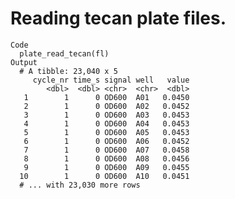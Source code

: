 # Reading tecan plate files.

    Code
      plate_read_tecan(fl)
    Output
      # A tibble: 23,040 x 5
         cycle_nr time_s signal well   value
            <dbl>  <dbl> <chr>  <chr>  <dbl>
       1        1      0 OD600  A01   0.0450
       2        1      0 OD600  A02   0.0452
       3        1      0 OD600  A03   0.0453
       4        1      0 OD600  A04   0.0453
       5        1      0 OD600  A05   0.0453
       6        1      0 OD600  A06   0.0452
       7        1      0 OD600  A07   0.0458
       8        1      0 OD600  A08   0.0456
       9        1      0 OD600  A09   0.0455
      10        1      0 OD600  A10   0.0451
      # ... with 23,030 more rows

